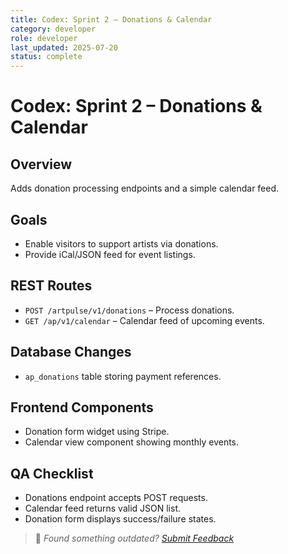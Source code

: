 ```yaml
---
title: Codex: Sprint 2 – Donations & Calendar
category: developer
role: developer
last_updated: 2025-07-20
status: complete
---
```

# Codex: Sprint 2 – Donations & Calendar

## Overview
Adds donation processing endpoints and a simple calendar feed.

## Goals
- Enable visitors to support artists via donations.
- Provide iCal/JSON feed for event listings.

## REST Routes
- `POST /artpulse/v1/donations` – Process donations.
- `GET /ap/v1/calendar` – Calendar feed of upcoming events.

## Database Changes
- `ap_donations` table storing payment references.

## Frontend Components
- Donation form widget using Stripe.
- Calendar view component showing monthly events.

## QA Checklist
- Donations endpoint accepts POST requests.
- Calendar feed returns valid JSON list.
- Donation form displays success/failure states.

> 💬 *Found something outdated? [Submit Feedback](feedback.md)*
